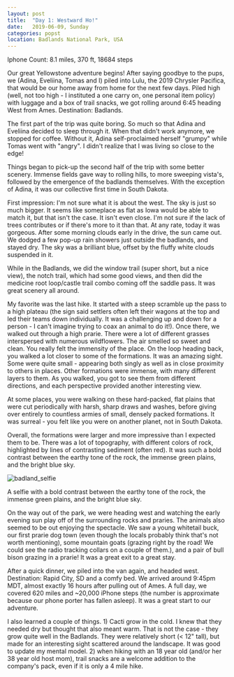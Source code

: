 ```yaml
---
layout: post
title:  "Day 1: Westward Ho!"
date:   2019-06-09, Sunday
categories: popst
location: Badlands National Park, USA
---
```



Iphone Count: 8.1 miles, 370 ft, 18684 steps

Our great Yellowstone adventure begins! After saying goodbye to the pups, we (Adina, Eveliina, Tomas and I) piled into Lulu, the 2019 Chrysler Pacifica, that would be our home away from home for the next few days. Piled high (well, not too high - I instituted a one carry on, one personal item policy) with luggage and a box of trail snacks, we got rolling around 6:45 heading West from Ames. Destination: Badlands.

The first part of the trip was quite boring. So much so that Adina and Eveliina decided to sleep through it. When that didn't work anymore, we stopped for coffee. Without it, Adina self-proclaimed herself "grumpy" while Tomas went with "angry". I didn't realize that I was living so close to the edge!

Things began to pick-up the second half of the trip with some better scenery. Immense fields gave way to rolling hills, to more sweeping vista's, followed by the emergence of the badlands themselves. With the exception of Adina, it was our collective first time in South Dakota. 

First impression: I'm not sure what it is about the west. The sky is just so much bigger. It seems like someplace as flat as Iowa would be able to match it, but that isn't the case. It isn't even close. I'm not sure if the lack of trees contributes or if there's more to it than that. At any rate, today it was gorgeous. After some morning clouds early in the drive, the sun came out.  We dodged a few pop-up rain showers just outside the badlands, and stayed dry. The sky was a brilliant blue, offset by the fluffy white clouds suspended in it.

While in the Badlands, we did the window trail (super short, but a nice view), the notch trail, which had some good views, and then did the medicine root loop/castle trail combo coming off the saddle pass. It was great scenery all around. 

My favorite was the last hike. It started with a steep scramble up the pass to a high plateau (the sign said settlers often left their wagons at the top and led their teams down individually. It was a challenging up and down for a person - I can't imagine trying to coax an animal to do it!). Once there, we walked out through a high prarie. There were a lot of different grasses interspersed with numerous wildflowers. The air smelled so sweet and clean. You really felt the immensity of the place. On the loop heading back, you walked a lot closer to some of the formations. It was an amazing sight. Some were quite small - appearing both singly as well as in close proximity to others in places. Other formations were immense, with many different layers to them. As you walked, you got to see them from different directions, and each perspective provided another interesting view.

At some places, you were walking on these hard-packed, flat plains that were cut periodically with harsh, sharp draws and washes, before giving over entirely to countless armies of small, densely packed formations. It was surreal - you felt like you were on another planet, not in South Dakota.

Overall, the formations were larger and more impressive than I expected them to be. There was a lot of topography, with different colors of rock, highlighted by lines of contrasting sediment (often red). It was such a bold contrast between the earthy tone of the rock, the immense green plains, and the bright blue sky. 

<div class="post-image">
    <img src="https://lh3.googleusercontent.com/zzVEssWoRmFpfk_ch_B81wcKd6n1mUNLhtzge4bMVyvnBo5T7IoalHG3NFXzqa0olKnWitPEa0Dh39w15YRaF-oCUpNiwbRLLFu2VLRqlckr0LzDJoeCPrtMQ39y7t5SC8qxHoT-pjTrTKNn3wz3Ix3VbDw2Tb502sKzwwxc2nczFtsPeXAvDW1My1MA8lYws5tUj-nwcrkrC45RyHYGrUrGtXEaXZUz_y8Qx1ZSiTUmEUmJU6pxnkwW9nvc7R0g-j4gtZkprjagANIH6r6j-LFCZ8rK7b1qDI7EINF1bhL6QDThPm0YRRBaYV5yiCug2bxoS0PnN11HvEedrj-YW48UBTs-W1KdNQSHRoC1PKDNpd78iIrsTFsJJafFj5qindMP-TjvxwGhk7fsEw9aQWihN1CDtg67TKbTJRGh0haZbj7XXWzNc6tBkY86MKZN0cR2xenueuz03XWXe0uQKlAU0E_SpetemkJA9ekM7EcwIqSrvSLyszqKRfvlUDx0eS7IiScq3zBJbf5DEJUQL3Y616DbckyaFHNWk59OxWE8z-_4rYnMlDV_fUfkuhXK0S4rX-K9roL7F24D3gQgUTc9Z6mhXbhovKzV9hmwdBUd6lAQ-OPu3q_3qMDgVqpXbdcXYLA-x7l_ZseUpGFM_sQMAXXBoYGj1m6eR_SQWTOho9KAyoIfGEKEF6lznGiTzljZhviirOhxSctLkTOiMsnQUg=w1878-h1408-no" alt="badland_selfie" />
    <p class="post-image-caption"> A selfie with a bold contrast between the earthy tone of the rock, the immense green plains, and the bright blue sky. </p>
</div>

On the way out of the park, we were heading west and watching the early evening sun play off of the surrounding rocks and praries. The animals also seemed to be out enjoying the spectacle. We saw a young whitetail buck, our first prarie dog town (even though the locals probably think that's not worth mentioning), some mountain goats (grazing right by the road! We could see the radio tracking collars on a couple of them.), and a pair of bull bison grazing in a prarie! It was a great exit to a great stay.

After a quick dinner, we piled into the van again, and headed west. Destination: Rapid City, SD and a comfy bed. We arrived around 9:45pm MDT, almost exactly 16 hours after pulling out of Ames.  A full day, we covered 620 miles and ~20,000 iPhone steps (the number is approximate because our phone porter has fallen asleep). It was a great start to our adventure.

I also learned a couple of things. 1) Cacti grow in the cold. I knew that they needed dry but thought that also meant warm. That is not the case - they grow quite well in the Badlands. They were relatively short (< 12" tall), but made for an interesting sight scattered around the landscape. It was good to update my mental model. 2) when hiking with an 18 year old (and/or her 38 year old host mom), trail snacks are a welcome addition to the company's pack, even if it is only a 4 mile hike.


